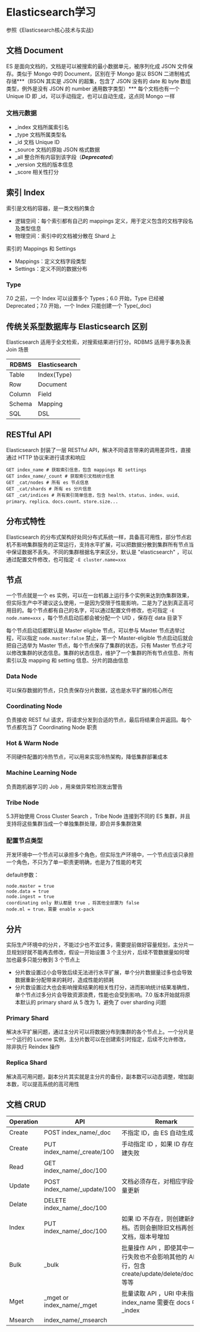 # Elasticsearch学习
参照《Elasticsearch核心技术与实战》
## 文档 Document
ES 是面向文档的，文档是可以被搜索的最小数据单元，被序列化成 JSON 文件保存。类似于 Mongo 中的 Document，区别在于 Mongo 是以 BSON 二进制格式存储***（BSON 其实是 JSON 的超集，包含了 JSON 没有的 date 和 byte 数组类型，例外是没有 JSON 的 number 通用数字类型）***
每个文档也有一个 Unique ID 即 _id，可以手动指定，也可以自动生成，这点同 Mongo 一样  
### 文档元数据
* _index 文档所属索引名
* _type 文档所属类型名
* _id 文档 Unique ID
* _source 文档的原始 JSON 格式数据
* _all 整合所有内容到该字段（***Deprecated***）
* _version 文档的版本信息
* _score 相关性打分

## 索引 Index
索引是文档的容器，是一类文档的集合  
* 逻辑空间：每个索引都有自己的 mappings 定义，用于定义包含的文档字段名及类型信息
* 物理空间：索引中的文档被分散在 Shard 上

索引的 Mappings 和 Settings
* Mappings：定义文档字段类型
* Settings：定义不同的数据分布

### Type
7.0 之前，一个 Index 可以设置多个 Types；6.0 开始，Type 已经被 Deprecated；7.0 开始，一个 Index 只能创建一个 Type(_doc)

## 传统关系型数据库与 Elasticsearch 区别
Elasticsearch 适用于全文检索，对搜索结果进行打分。RDBMS 适用于事务及表 Join 场景

| RDBMS  | Elasticsearch |
| ---    | ---           |
| Table  | Index(Type)   |
| Row    | Document      |
| Column | Field         |
| Schema | Mapping       |
| SQL    | DSL           |

## RESTful API
Elasticsearch 封装了一层 RESTful API，解决不同语言带来的调用差异性，直接通过 HTTP 协议来进行请求和响应  
```
GET index_name # 获取索引信息，包含 mappings 和 settings
GET index_name/_count # 获取索引文档统计信息
GET _cat/nodes # 所有 es 节点信息
GET _cat/shards # 所有 es 分片信息
GET _cat/indices # 所有索引简单信息，包含 health、status、index、uuid、primary、replica、docs.count、store.size...
```

## 分布式特性
Elasticsearch 的分布式架构好处同分布式系统一样，具备高可用性，部分节点宕机不影响集群服务的正常运行，支持水平扩展，可以把数据分散到集群所有节点当中保证数据不丢失。不同的集群根据名字来区分，默认是 "elasticsearch" ，可以通过配置文件修改，也可指定 `-E cluster.name=xxx`  

## 节点

一个节点就是一个 es 实例，可以在一台机器上运行多个实例来达到伪集群效果，但实际生产中不建议这么使用，一是因为受限于性能影响，二是为了达到真正高可用目的。每个节点都有自己的名字，可以通过配置文件修改，也可指定 `-E node.name=xxx` ，每个节点启动后都会被分配一个 UID ，保存在 data 目录下

每个节点启动后都默认是 Master eligible 节点，可以参与 Master 节点选举过程，可以指定 `node.master:false` 禁止，第一个 Master-eligible 节点启动后就会把自己选举为 Master 节点，每个节点保存了集群的状态，只有 Master 节点才可以修改集群的状态信息。集群的状态信息，维护了一个集群的所有节点信息、所有索引以及 mapping 和 setting 信息、分片的路由信息

### Data Node
可以保存数据的节点，只负责保存分片数据，这也是水平扩展的核心所在
### Coordinating Node
负责接收 REST ful 请求，将请求分发到合适的节点，最后将结果合并返回。每个节点都充当了 Coordinating Node 职责
### Hot & Warm Node
不同硬件配置的冷热节点，可以用来实现冷热架构，降低集群部署成本
### Machine Learning Node
负责跑机器学习的 Job ，用来做异常检测发出警告
### Tribe Node
5.3开始使用 Cross Cluster Search ，Tribe Node 连接到不同的 ES 集群，并且支持将这些集群当成一个单独集群处理，即合并多集群效果

### 配置节点类型
开发环境中一个节点可以承担多个角色，但实际生产环境中，一个节点应该只承担一个角色，不只为了单一职责更明确，也是为了性能的考究

default参数：
```
node.master = true
node.data = true
node.ingest = true
coordinating only 默认都是 true ，将其他全部置为 false
node.ml = true，需要 enable x-pack
```

## 分片

实际生产环境中的分片，不能过少也不宜过多，需要提前做好容量规划，主分片一旦规划好就不能再去修改，假设一开始设置 3 个主分片，后续不管数据量如何增加也最多只能分散到 3 个节点上
* 分片数设置过小会导致后续无法进行水平扩展，单个分片数据量过多也会导致数据重新分配带来的耗时，造成性能的损耗
* 分片数设置过大也会影响搜索结果的相关性打分，进而影响统计结果准确性，单个节点过多分片会导致资源浪费，性能也会受到影响。7.0 版本开始就将原本默认的 primary shard 从 5 改为 1，避免了 over sharding 问题

### Primary Shard
解决水平扩展问题，通过主分片可以将数据分布到集群的各个节点上。一个分片是一个运行的 Lucene 实例，主分片数可以在创建索引时指定，后续不允许修改，除非执行 Reindex 操作

### Replica Shard
解决高可用问题，副本分片其实就是主分片的备份，副本数可以动态调整，增加副本数，可以提高系统的高可用性

## 文档 CRUD
| Operation | API                          | Remark                                                               |
| ---       | ---                          | ---                                                                  |
| Create    | POST index_name/_doc         | 不指定 ID，由 ES 自动生成                                             |
| Create    | PUT index_name/_create/100   | 手动指定 ID ，如果 ID 存在则创建失败                                   |
| Read      | GET index_name/_doc/100      |                                                                      |
| Update    | POST index_name/_update/100  | 文档必须存在，对相应字段做增量更新                                      |
| Delate    | DELETE index_name/_doc/100   |                                                                      |
| Index     | PUT index_name/_doc/100      | 如果 ID 不存在，则创建新的文档。否则会删除旧文档再创建新文档，版本号增加   |
| Bulk      | _bulk                        | 批量操作 API ，即使其中一条执行失败也不会影响其他的 API 执行，包含create/update/delete/doc/index等等
| Mget      | _mget or index_name/_mget    | 批量读取 API ，URI 中未指定 index_name 需要在 docs 中指定 _index       |
| Msearch   | index_name/_msearch          |
